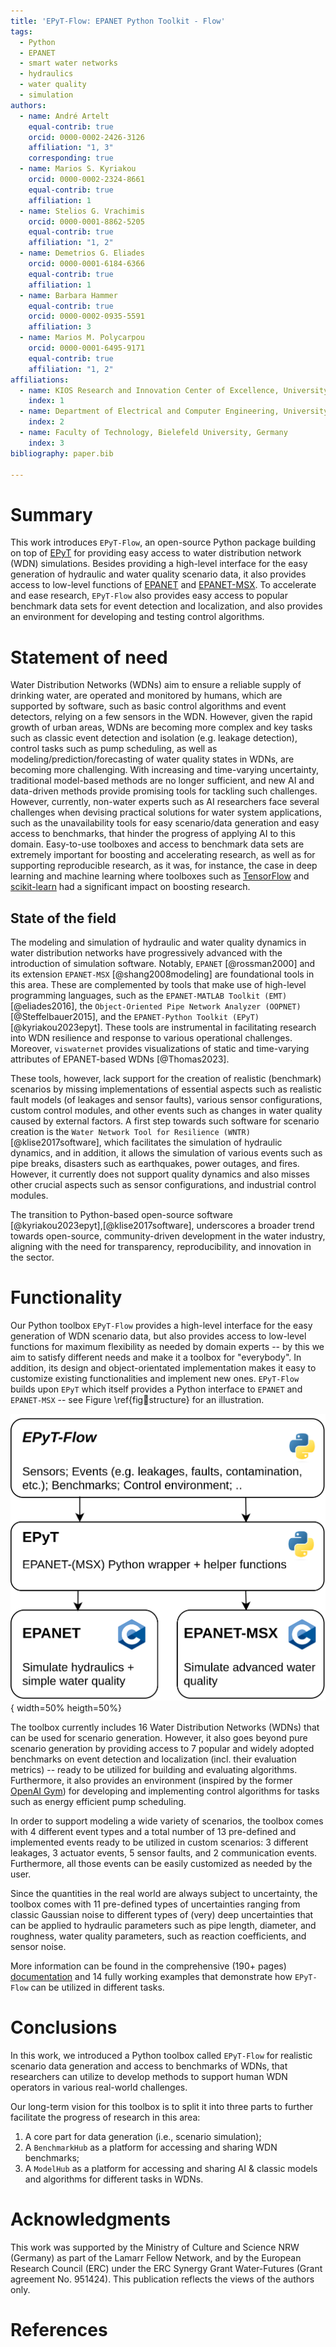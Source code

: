 ```yaml
---
title: 'EPyT-Flow: EPANET Python Toolkit - Flow'
tags:
  - Python
  - EPANET
  - smart water networks
  - hydraulics
  - water quality
  - simulation
authors:
  - name: André Artelt
    equal-contrib: true
    orcid: 0000-0002-2426-3126
    affiliation: "1, 3"
    corresponding: true
  - name: Marios S. Kyriakou
    orcid: 0000-0002-2324-8661
    equal-contrib: true
    affiliation: 1
  - name: Stelios G. Vrachimis
    orcid: 0000-0001-8862-5205
    equal-contrib: true
    affiliation: "1, 2"
  - name: Demetrios G. Eliades
    orcid: 0000-0001-6184-6366
    equal-contrib: true
    affiliation: 1
  - name: Barbara Hammer
    equal-contrib: true
    orcid: 0000-0002-0935-5591
    affiliation: 3
  - name: Marios M. Polycarpou
    orcid: 0000-0001-6495-9171
    equal-contrib: true
    affiliation: "1, 2"
affiliations:
  - name: KIOS Research and Innovation Center of Excellence, University of Cyprus, Cyprus
    index: 1
  - name: Department of Electrical and Computer Engineering, University of Cyprus, Cyprus
    index: 2
  - name: Faculty of Technology, Bielefeld University, Germany
    index: 3
bibliography: paper.bib

---
```


# Summary

This work introduces `EPyT-Flow`, an open-source Python package building on top of
[EPyT](https://github.com/OpenWaterAnalytics/EPyT) for providing easy access to
water distribution network (WDN) simulations.
Besides providing a high-level interface for the easy generation of hydraulic and
water quality scenario data, it also provides access to low-level functions
of [EPANET](https://github.com/USEPA/EPANET2.2) and
[EPANET-MSX](https://github.com/USEPA/EPANETMSX/).
To accelerate and ease research, `EPyT-Flow` also provides easy access to popular benchmark
data sets for event detection and localization, and also provides an environment for
developing and testing control algorithms.

# Statement of need 

Water Distribution Networks (WDNs) aim to ensure a reliable supply of drinking water, are operated
and monitored by humans, which are supported by software, such as basic control algorithms and event detectors,
relying on a few sensors in the WDN.
However, given the rapid growth of urban areas, WDNs are becoming more complex and key tasks such as
classic event detection and isolation (e.g. leakage detection), control tasks such as pump scheduling,
as well as modeling/prediction/forecasting of water quality states in WDNs, are becoming more challenging.
With increasing and time-varying uncertainty, traditional model-based methods are no longer sufficient,
and new AI and data-driven methods provide promising tools for tackling such challenges.
However, currently, non-water experts such as AI researchers face several challenges when
devising practical solutions for water system applications, such as the unavailability tools for
easy scenario/data generation and easy access to benchmarks, that hinder the progress of applying
AI to this domain. Easy-to-use toolboxes and access to benchmark data sets are extremely important
for boosting and accelerating research, as well as for supporting reproducible research, as it was,
for instance, the case in deep learning and machine learning where toolboxes such as
[TensorFlow](https://www.tensorflow.org/) and [scikit-learn](https://scikit-learn.org/stable/)
had a significant impact on boosting research.


## State of the field

The modeling and simulation of hydraulic and water quality dynamics in water distribution networks have
progressively advanced with the introduction of simulation software. Notably, `EPANET` [@rossman2000] and
its extension `EPANET-MSX` [@shang2008modeling] are foundational tools in this area. These are complemented
by tools that make use of high-level programming languages, such as the `EPANET-MATLAB Toolkit (EMT)` [@eliades2016],
the `Object-Oriented Pipe Network Analyzer (OOPNET)` [@Steffelbauer2015], and the
`EPANET-Python Toolkit (EPyT)` [@kyriakou2023epyt]. These tools are instrumental in facilitating research
into WDN resilience and response to various operational challenges. Moreover, `viswaternet` provides visualizations
of static and time-varying attributes of EPANET-based WDNs [@Thomas2023].

These tools, however, lack support for the creation of realistic (benchmark) scenarios by missing implementations
of essential aspects such as realistic fault models (of leakages and sensor faults), various sensor configurations,
custom control modules, and other events such as changes in water quality caused by external factors.
A first step towards such software for scenario creation is the `Water Network Tool for Resilience (WNTR)` [@klise2017software],
which facilitates the simulation of hydraulic dynamics, and in addition, it allows the simulation of various events
such as pipe breaks, disasters such as earthquakes, power outages, and fires. However, it currently does not support
quality dynamics and also misses other crucial aspects such as sensor configurations, and industrial control modules.

The transition to Python-based open-source software [@kyriakou2023epyt],[@klise2017software], underscores a broader trend
towards open-source, community-driven development in the water industry, aligning with the need for transparency,
reproducibility, and innovation in the sector.

# Functionality

Our Python toolbox `EPyT-Flow` provides a high-level interface for the easy generation of WDN scenario data,
but also provides access to low-level functions for maximum flexibility as needed by domain experts --
by this we aim to satisfy different needs and make it a toolbox for "everybody".
In addition, its design and object-orientated implementation makes it easy to customize existing
functionalities and implement new ones.
`EPyT-Flow` builds upon `EPyT` which itself provides a Python interface to `EPANET` 
and `EPANET-MSX` -- see Figure \ref{fig:toolbox:structure} for an illustration.

![Illustration of the functionality of the proposed toolbox *`EPyT-Flow`*.\label{fig:toolbox:structure}](figures/structure.drawio.png){ width=50% heigth=50%}

The toolbox currently includes $16$ Water Distribution Networks (WDNs) that can be used for scenario generation.
However, it also goes beyond pure scenario generation by providing access to $7$ popular and widely adopted
benchmarks on event detection and localization (incl. their evaluation metrics) -- ready to be
utilized for building and evaluating algorithms.
Furthermore, it also provides an environment (inspired by the former [OpenAI Gym](https://gymnasium.farama.org/index.html))
for developing and implementing control algorithms for tasks such as energy efficient pump scheduling.

In order to support modeling a wide variety of scenarios, the toolbox comes with $4$ different event types
and a total number of $13$ pre-defined and implemented events ready to be utilized in custom scenarios:
$3$ different leakages, $3$ actuator events, $5$ sensor faults, and $2$ communication events.
Furthermore, all those events can be easily customized as needed by the user.

Since the quantities in the real world are always subject to uncertainty, the toolbox comes with
$11$ pre-defined types of uncertainties ranging from classic Gaussian noise to different types of
(very) deep uncertainties that can be applied to hydraulic parameters such as pipe length, diameter,
and roughness, water quality parameters, such as reaction coefficients, and sensor noise.


More information can be found in the comprehensive ($190$+ pages) [documentation](https://epytflow.readthedocs.io/en/latest/)
and $14$ fully working examples that demonstrate how `EPyT-Flow` can be utilized in different tasks.

# Conclusions

In this work, we introduced a Python toolbox called `EPyT-Flow` for realistic scenario data generation and
access to benchmarks of WDNs, that researchers can utilize to develop methods to support human WDN operators
in various real-world challenges.

Our long-term vision for this toolbox is to split it into three parts to further facilitate the progress of research in this area:

1) A core part for data generation (i.e., scenario simulation);
2) A `BenchmarkHub` as a platform for accessing and sharing WDN benchmarks;
3) A `ModelHub` as a platform for accessing and sharing AI & classic models and algorithms for different tasks in WDNs.

# Acknowledgments

This work was supported by the Ministry of Culture and Science NRW (Germany) as part of the Lamarr Fellow Network,
and by the European Research Council (ERC) under the ERC Synergy Grant Water-Futures (Grant agreement No. 951424).
This publication reflects the views of the authors only.

# References
